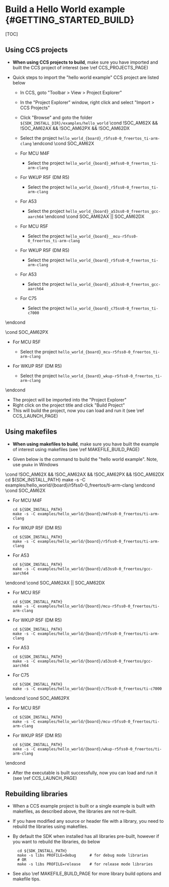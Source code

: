 #  Build a Hello World example {#GETTING_STARTED_BUILD}

[TOC]

## Using CCS projects

- **When using CCS projects to build**, make sure you have imported and built the CCS project of interest (see \ref CCS_PROJECTS_PAGE)

- Quick steps to import the "hello world example" CCS project are listed below
  - In CCS, goto "Toolbar > View > Project Explorer"
  - In the "Project Explorer" window, right click and select "Import > CCS Projects"
  - Click "Browse" and goto the folder `${SDK_INSTALL_DIR}/examples/hello_world`
\cond !SOC_AM62X && !SOC_AM62AX && !SOC_AM62PX && !SOC_AM62DX
  - Select the project `hello_world_{board}_r5fss0-0_freertos_ti-arm-clang`
\endcond
\cond SOC_AM62X
  - For MCU M4F
    - Select the project `hello_world_{board}_m4fss0-0_freertos_ti-arm-clang`

  - For WKUP R5F (DM R5)
    - Select the project `hello_world_{board}_r5fss0-0_freertos_ti-arm-clang`

  - For A53
    - Select the project `hello_world_{board}_a53ss0-0_freertos_gcc-aarch64`
\endcond
\cond SOC_AM62AX || SOC_AM62DX
  - For MCU R5F
    - Select the project `hello_world_{board}__mcu-r5fss0-0_freertos_ti-arm-clang`

  - For WKUP R5F (DM R5)
      - Select the project `hello_world_{board}_r5fss0-0_freertos_ti-arm-clang`

  - For A53
    - Select the project `hello_world_{board}_a53ss0-0_freertos_gcc-aarch64`

  - For C75
      - Select the project `hello_world_{board}_c75ss0-0_freertos_ti-c7000`

\endcond

\cond SOC_AM62PX
  - For MCU R5F
    - Select the project `hello_world_{board}_mcu-r5fss0-0_freertos_ti-arm-clang`

  - For WKUP R5F (DM R5)
      - Select the project `hello_world_{board}_wkup-r5fss0-0_freertos_ti-arm-clang`

\endcond

  - The project will be imported into the "Project Explorer"
  - Right click on the project title and click "Build Project"
  - This will build the project, now you can load and run it (see \ref CCS_LAUNCH_PAGE)

## Using makefiles

- **When using makefiles to build**, make sure you have built the example of interest using makefiles (see \ref MAKEFILE_BUILD_PAGE)

- Given below is the command to build the "hello world example". Note, use `gmake` in Windows

\cond !SOC_AM62X && !SOC_AM62AX && !SOC_AM62PX && !SOC_AM62DX
        cd ${SDK_INSTALL_PATH}
        make -s -C examples/hello_world/{board}/r5fss0-0_freertos/ti-arm-clang
\endcond
\cond SOC_AM62X
  - For MCU M4F

        cd ${SDK_INSTALL_PATH}
        make -s -C examples/hello_world/{board}/m4fss0-0_freertos/ti-arm-clang

  - For WKUP R5F (DM R5)

        cd ${SDK_INSTALL_PATH}
        make -s -C examples/hello_world/{board}/r5fss0-0_freertos/ti-arm-clang

  - For A53

        cd ${SDK_INSTALL_PATH}
        make -s -C examples/hello_world/{board}/a53ss0-0_freertos/gcc-aarch64
\endcond
\cond SOC_AM62AX || SOC_AM62DX
  - For MCU R5F

        cd ${SDK_INSTALL_PATH}
        make -s -C examples/hello_world/{board}/mcu-r5fss0-0_freertos/ti-arm-clang

  - For WKUP R5F (DM R5)

        cd ${SDK_INSTALL_PATH}
        make -s -C examples/hello_world/{board}/r5fss0-0_freertos/ti-arm-clang

  - For A53

        cd ${SDK_INSTALL_PATH}
        make -s -C examples/hello_world/{board}/a53ss0-0_freertos/gcc-aarch64

  - For C75

        cd ${SDK_INSTALL_PATH}
        make -s -C examples/hello_world/{board}/c75ss0-0_freertos/ti-c7000
\endcond
\cond SOC_AM62PX
  - For MCU R5F

        cd ${SDK_INSTALL_PATH}
        make -s -C examples/hello_world/{board}/mcu-r5fss0-0_freertos/ti-arm-clang

  - For WKUP R5F (DM R5)

        cd ${SDK_INSTALL_PATH}
        make -s -C examples/hello_world/{board}/wkup-r5fss0-0_freertos/ti-arm-clang
\endcond
- After the executable is built successfully, now you can load and run it (see \ref CCS_LAUNCH_PAGE)

## Rebuilding libraries

- When a CCS example project is built or a single example is built with makefiles, as described above, the libraries are not re-built.
- If you have modified any source or header file with a library, you need to rebuild the libraries using makefiles.
- By default the SDK when installed has all libraries pre-built, however if you want to rebuild the libraries, do below

        cd ${SDK_INSTALL_PATH}
        make -s libs PROFILE=debug      # for debug mode libraries
        # OR
        make -s libs PROFILE=release    # for release mode libraries

- See also \ref MAKEFILE_BUILD_PAGE for more library build options and makefile tips.